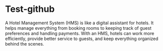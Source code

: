 # Test-github
A Hotel Management System (HMS) is like a digital assistant for hotels. It helps manage everything from booking rooms to keeping track of guest preferences and handling payments. With an HMS, hotels can work more efficiently, provide better service to guests, and keep everything organized behind the scenes.
